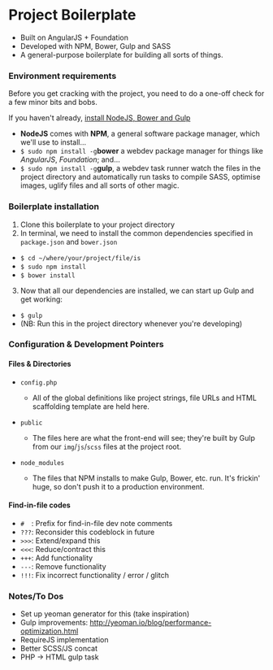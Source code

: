 # Project Boilerplate
- Built on AngularJS + Foundation
- Developed with NPM, Bower, Gulp and SASS
- A general-purpose boilerplate for building all sorts of things.

### Environment requirements

Before you get cracking with the project, you need to do a one-off check for a few minor bits and bobs.

If you haven't already, [install NodeJS, Bower and Gulp](http://travismaynard.com/writing/getting-started-with-gulp)

- **NodeJS** comes with **NPM**, a general software package manager, which we'll use to install...
- ` $ sudo npm install -g `**bower** a webdev package manager for things like *AngularJS*, *Foundation*; and...
- ` $ sudo npm install -g `**gulp**, a webdev task runner watch the files in the project directory and automatically run tasks to compile SASS, optimise images, uglify files and all sorts of other magic.

### Boilerplate installation

1. Clone this boilerplate to your project directory
2. In terminal, we need to install the common dependencies specified in `package.json` and `bower.json`
  - ` $ cd ~/where/your/project/file/is `
  - ` $ sudo npm install `
  - ` $ bower install `
3. Now that all our dependencies are installed, we can start up Gulp and get working:
  - ` $ gulp `
  - (NB: Run this in the project directory whenever you're developing)

### Configuration & Development Pointers

#### Files & Directories

- `config.php`
  - All of the global definitions like project strings, file URLs and HTML scaffolding template are held here.

- `public`
  - The files here are what the front-end will see; they're built by Gulp from our `img`/`js`/`scss` files at the project root.

- `node_modules`
  - The files that NPM installs to make Gulp, Bower, etc. run. It's frickin' huge, so don't push it to a production environment.

#### Find-in-file codes
  - ` #   `: Prefix for find-in-file dev note comments
  - ` ??? `: Reconsider this codeblock in future
  - ` >>> `: Extend/expand this
  - ` <<< `: Reduce/contract this
  - ` +++ `: Add functionality
  - ` --- `: Remove functionality
  - ` !!! `: Fix incorrect functionality / error / glitch

### Notes/To Dos
- Set up yeoman generator for this (take inspiration)
- Gulp improvements: http://yeoman.io/blog/performance-optimization.html
- RequireJS implementation
- Better SCSS/JS concat
- PHP -> HTML gulp task 